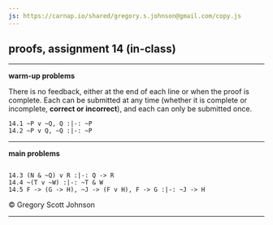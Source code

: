 ```yaml
---
js: https://carnap.io/shared/gregory.s.johnson@gmail.com/copy.js
--- 
```


## proofs, assignment 14 (in-class)

---

**warm-up problems**

There is no feedback, either at the end of each line or when the proof is complete. Each can be submitted at any time (whether it is complete or incomplete, **correct or incorrect**), and each can only be submitted once.

~~~{.ProofChecker .JohnsonSL options="fonts tabindent render exam" guides="fitch" feedback="none" points="1" late-credit="1"}
14.1 ~P v ~Q, Q :|-: ~P
14.2 ~P v Q, ~Q :|-: ~P
~~~

---

**main problems**

~~~{.ProofChecker .JohnsonSL options="fonts tabindent render" guides="fitch" points="33" late-credit="25"}

14.3 (N & ~Q) v R :|-: Q -> R
14.4 ~(T v ~W) :|-: ~T & W
14.5 F -> (G -> H), ~J -> (F v H), F -> G :|-: ~J -> H
~~~


<p>&copy; <script>document.write(new Date().getFullYear())</script> Gregory Scott Johnson</p>
 
---
